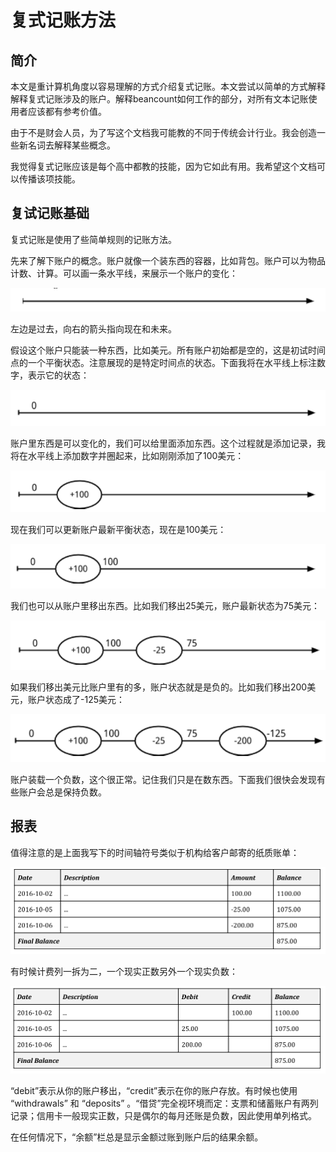 # 复式记账方法

## 简介

本文是重计算机角度以容易理解的方式介绍复式记账。本文尝试以简单的方式解释解释复式记账涉及的账户。解释beancount如何工作的部分，对所有文本记账使用者应该都有参考价值。

由于不是财会人员，为了写这个文档我可能教的不同于传统会计行业。我会创造一些新名词去解释某些概念。

我觉得复式记账应该是每个高中都教的技能，因为它如此有用。我希望这个文档可以传播该项技能。

## 复试记账基础

复式记账是使用了些简单规则的记账方法。

先来了解下账户的概念。账户就像一个装东西的容器，比如背包。账户可以为物品计数、计算。可以画一条水平线，来展示一个账户的变化：

![水平线](https://raw.githubusercontent.com/lcf33/picture_lcf/master/20200417080721.png)

左边是过去，向右的箭头指向现在和未来。

假设这个账户只能装一种东西，比如美元。所有账户初始都是空的，这是初试时间点的一个平衡状态。注意展现的是特定时间点的状态。下面我将在水平线上标注数字，表示它的状态：

![初始状态](https://raw.githubusercontent.com/lcf33/picture_lcf/master/20200417081740.png)

账户里东西是可以变化的，我们可以给里面添加东西。这个过程就是添加记录，我将在水平线上添加数字并圈起来，比如刚刚添加了100美元：

![](https://raw.githubusercontent.com/lcf33/picture_lcf/master/20200417082241.png)

现在我们可以更新账户最新平衡状态，现在是100美元：

![](https://raw.githubusercontent.com/lcf33/picture_lcf/master/20200417082345.png)

我们也可以从账户里移出东西。比如我们移出25美元，账户最新状态为75美元：

![](https://raw.githubusercontent.com/lcf33/picture_lcf/master/20200417082526.png)

如果我们移出美元比账户里有的多，账户状态就是是负的。比如我们移出200美元，账户状态成了-125美元：

![](https://raw.githubusercontent.com/lcf33/picture_lcf/master/20200417082749.png)

账户装载一个负数，这个很正常。记住我们只是在数东西。下面我们很快会发现有些账户会总是保持负数。

## 报表

值得注意的是上面我写下的时间轴符号类似于机构给客户邮寄的纸质账单：

![](https://raw.githubusercontent.com/lcf33/picture_lcf/master/20200417084321.png)

有时候计费列一拆为二，一个现实正数另外一个现实负数：

![](https://raw.githubusercontent.com/lcf33/picture_lcf/master/20200417084546.png)

“debit”表示从你的账户移出，“credit”表示在你的账户存放。有时候也使用 “withdrawals” 和 “deposits” 。“借贷”完全视环境而定：支票和储蓄账户有两列记录；信用卡一般现实正数，只是偶尔的每月还账是负数，因此使用单列格式。

在任何情况下，“余额”栏总是显示金额过账到账户后的结果余额。

